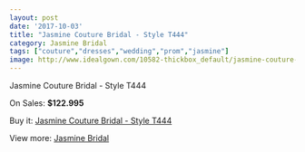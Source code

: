 ```yaml
---
layout: post
date: '2017-10-03'
title: "Jasmine Couture Bridal - Style T444"
category: Jasmine Bridal
tags: ["couture","dresses","wedding","prom","jasmine"]
image: http://www.idealgown.com/10582-thickbox_default/jasmine-couture-bridal-style-t444.jpg
---
```

Jasmine Couture Bridal - Style T444

On Sales: **$122.995**
<a href="https://www.idealgown.com/en/jasmine-bridal/4347-jasmine-couture-bridal-style-t444.html"><amp-img layout="responsive" width="600" height="600" src="//www.idealgown.com/10582-thickbox_default/jasmine-couture-bridal-style-t444.jpg" alt="Jasmine Couture Bridal - Style T444 0" /></a>
<a href="https://www.idealgown.com/en/jasmine-bridal/4347-jasmine-couture-bridal-style-t444.html"><amp-img layout="responsive" width="600" height="600" src="//www.idealgown.com/10583-thickbox_default/jasmine-couture-bridal-style-t444.jpg" alt="Jasmine Couture Bridal - Style T444 1" /></a>

Buy it: [Jasmine Couture Bridal - Style T444](https://www.idealgown.com/en/jasmine-bridal/4347-jasmine-couture-bridal-style-t444.html "Jasmine Couture Bridal - Style T444")

View more: [Jasmine Bridal](https://www.idealgown.com/en/50-jasmine-bridal "Jasmine Bridal")